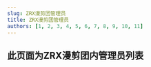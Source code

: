 ```yaml
---
slug: ZRX漫剪团管理员
title: ZRX漫剪团管理员
authors: [1, 2, 3, 4, 5, 6, 7, 8, 9, 10, 11]
---
```


## 此页面为ZRX漫剪团内管理员列表

